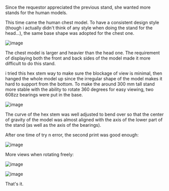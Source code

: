 
Since the requestor appreciated the previous stand, she wanted more stands for the human models. 

This time came the human chest model. To have a consistent design style (though i actually didn't think of any style when doing the stand for the head...), the same base shape was adopted for the chest one. 

![image](https://github.com/user-attachments/assets/12310cd3-a9db-4598-95a6-c429a49c7147)

The chest model is larger and heavier than the head one. The requirement of displaying both the front and back sides of the model made it more difficult to do this stand. 

i tried this hex stem way to make sure the blockage of view is minimal, then hanged the whole model up since the irregular shape of the model makes it hard to support from the bottom. To make the around 300 mm tall stand more stable with the ability to rotate 360 degrees for easy viewing, two 608zz bearings were put in the base. 

![image](https://github.com/user-attachments/assets/87ecf172-3328-4646-b84d-9a0d9f56ecdd)

The curve of the hex stem was well adjusted to bend over so that the center of gravity of the model was almost aligned with the axis of the lower part of the stand (as well as the axis of the bearings). 

After one time of try n error, the second print was good enough:

![image](https://github.com/user-attachments/assets/6defaa97-d51b-4827-bb40-3c9d27214be6)

More views when rotating freely: 

![image](https://github.com/user-attachments/assets/5598433e-0043-42be-a031-c9290d7f1161)

![image](https://github.com/user-attachments/assets/b36447f2-6b09-4bc5-aa86-03088801fc09)

That's it. 
